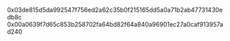0x03de815d5da992547f756ed2a62c35b0f215165dd5a0a71b2ab47731430edb8c
0x00a0639f7d65c853b258702fa64bd82f64a840a96901ec27a0caf913957ad240
